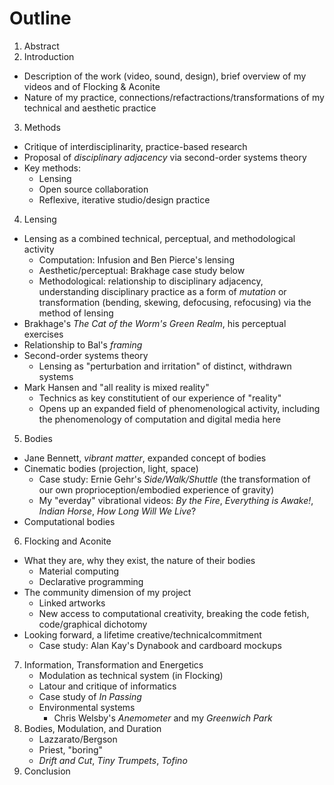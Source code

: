 # Outline

1. Abstract
2. Introduction
  * Description of the work (video, sound, design), brief overview of my videos and of Flocking & Aconite
  * Nature of my practice, connections/refactractions/transformations of my technical and aesthetic practice
3. Methods
  * Critique of interdisciplinarity, practice-based research
  * Proposal of _disciplinary adjacency_ via second-order systems theory
  * Key methods:
    * Lensing
    * Open source collaboration
    * Reflexive, iterative studio/design practice
4. Lensing
  * Lensing as a combined technical, perceptual, and methodological activity
    * Computation: Infusion and Ben Pierce's lensing
    * Aesthetic/perceptual: Brakhage case study below
    * Methodological: relationship to disciplinary adjacency, understanding disciplinary practice as a form of _mutation_ or transformation (bending, skewing, defocusing, refocusing) via the method of lensing
  * Brakhage's _The Cat of the Worm's Green Realm_, his perceptual exercises
  * Relationship to Bal's _framing_
  * Second-order systems theory
    * Lensing as "perturbation and irritation" of distinct, withdrawn systems
  * Mark Hansen and "all reality is mixed reality"
    * Technics as key constitutient of our experience of "reality"
    * Opens up an expanded field of phenomenological activity, including the phenomenology of computation and digital media here
5. Bodies
  * Jane Bennett, _vibrant matter_, expanded concept of bodies
  * Cinematic bodies (projection, light, space)
    * Case study: Ernie Gehr's _Side/Walk/Shuttle_ (the transformation of our own proprioception/embodied experience of gravity)
    * My "everday" vibrational videos: _By the Fire_, _Everything is Awake!_, _Indian Horse_, _How Long Will We Live_?
  * Computational bodies
6. Flocking and Aconite
  * What they are, why they exist, the nature of their bodies
    * Material computing
    * Declarative programming
  * The community dimension of my project
    * Linked artworks
    * New access to computational creativity, breaking the code fetish, code/graphical dichotomy
  * Looking forward, a lifetime creative/technicalcommitment
    * Case study: Alan Kay's Dynabook and cardboard mockups
7. Information, Transformation and Energetics
    * Modulation as technical system (in Flocking)
    * Latour and critique of informatics
    * Case study of _In Passing_
    * Environmental systems
        * Chris Welsby's _Anemometer_ and my _Greenwich Park_
8. Bodies, Modulation, and Duration
    * Lazzarato/Bergson
    * Priest, "boring"
    * _Drift and Cut_, _Tiny Trumpets_, _Tofino_
9. Conclusion
